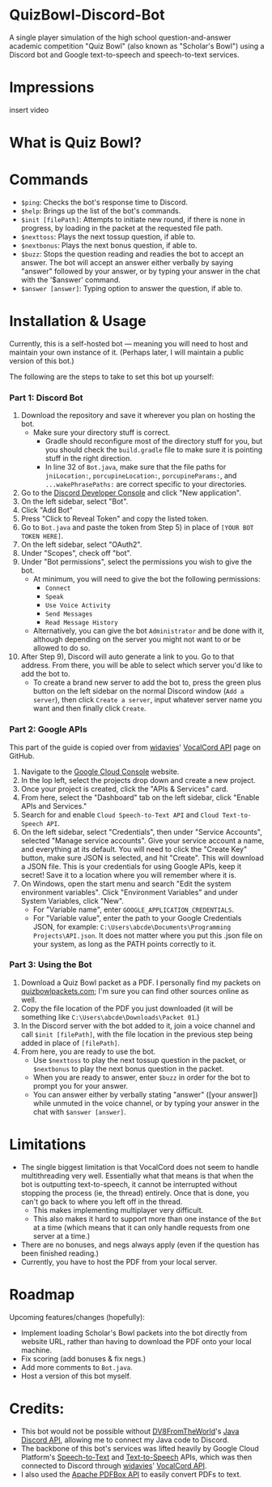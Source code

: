 # QuizBowl-Discord-Bot
A single player simulation of the high school question-and-answer academic competition "Quiz Bowl" (also known as "Scholar's Bowl") using a Discord bot and Google text-to-speech and speech-to-text services.

# Impressions
insert video

# What is Quiz Bowl?

# Commands
- ```$ping```: Checks the bot's response time to Discord.
- ```$help```: Brings up the list of the bot's commands.
- ```$init [filePath]```: Attempts to initiate new round, if there is none in progress, by loading in the packet at the requested file path.
- ```$nexttoss```: Plays the next tossup question, if able to.
- ```$nextbonus```: Plays the next bonus question, if able to.
- ```$buzz```: Stops the question reading and readies the bot to accept an answer. The bot will accept an answer either verbally by saying "answer" followed by your answer, or by typing your answer in the chat with the '$answer' command.
- ```$answer [answer]```: Typing option to answer the question, if able to.

# Installation & Usage
Currently, this is a self-hosted bot — meaning you will need to host and maintain your own instance of it. (Perhaps later, I will maintain a public version of this bot.)

The following are the steps to take to set this bot up yourself:

### Part 1: Discord Bot
1) Download the repository and save it wherever you plan on hosting the bot.
   - Make sure your directory stuff is correct.
      - Gradle should reconfigure most of the directory stuff for you, but you should check the ```build.gradle``` file to make sure it is pointing stuff in the right direction.
      - In line 32 of ```Bot.java```, make sure that the file paths for ```jniLocation:```, ```porcupineLocation:```, ```porcupineParams:```, and ```...wakePhrasePaths:``` are correct specific to your directories.
3) Go to the [Discord Developer Console](https://discord.com/developers/applications) and click "New application".
4) On the left sidebar, select "Bot".
5) Click "Add Bot"
6) Press "Click to Reveal Token" and copy the listed token.
7) Go to ```Bot.java``` and paste the token from Step 5) in place of ```[YOUR BOT TOKEN HERE]```.
8) On the left sidebar, select "OAuth2".
9) Under "Scopes", check off "bot".
10) Under "Bot permissions", select the permissions you wish to give the bot.
    - At minimum, you will need to give the bot the following permissions:
      - ```Connect```
      - ```Speak```
      - ```Use Voice Activity```
      - ```Send Messages```
      - ```Read Message History```
    - Alternatively, you can give the bot ```Administrator``` and be done with it, although depending on the server you might not want to or be allowed to do so.
11) After Step 9), Discord will auto generate a link to you. Go to that address. From there, you will be able to select which server you'd like to add the bot to.
    - To create a brand new server to add the bot to, press the green plus button on the left sidebar on the normal Discord window (```Add a server```), then click ```Create a server```, input whatever server name you want and then finally click ```Create```.

### Part 2: Google APIs
This part of the guide is copied over from [widavies](https://github.com/widavies)' [VocalCord API](https://github.com/widavies/VocalCord) page on GitHub. 

1) Navigate to the [Google Cloud Console](https://console.cloud.google.com/) website.
2) In the lop left, select the projects drop down and create a new project.
3) Once your project is created, click the "APIs & Services" card.
4) From here, select the "Dashboard" tab on the left sidebar, click "Enable APIs and Services."
5) Search for and enable ```Cloud Speech-to-Text API``` and ```Cloud Text-to-Speech API```.
6) On the left sidebar, select "Credentials", then under "Service Accounts", selected "Manage service accounts". Give your service account a name, and everything at its default. You will need to click the "Create Key" button, make sure JSON is selected, and hit "Create". This will download a JSON file. This is your credentials for using Google APIs, keep it secret! Save it to a location where you will remember where it is.
7) On Windows, open the start menu and search "Edit the system environment variables". Click "Environment Variables" and under System Variables, click "New".
   - For "Variable name", enter ```GOOGLE_APPLICATION_CREDENTIALS```.
   - For "Variable value", enter the path to your Google Credentials JSON, for example: ```C:\Users\abcde\Documents\Programming Projects\API.json```. It does not matter where you put this .json file on your system, as long as the PATH points correctly to it.

### Part 3: Using the Bot

1) Download a Quiz Bowl packet as a PDF. I personally find my packets on [quizbowlpackets.com](https://quizbowlpackets.com/); I'm sure you can find other sources online as well.
2) Copy the file location of the PDF you just downloaded (it will be something like ```C:\Users\abcde\Downloads\Packet 01```.)
3) In the Discord server with the bot added to it, join a voice channel and call ```$init [filePath]```, with the file location in the previous step being added in place of ```[filePath]```.
4) From here, you are ready to use the bot.
   - Use ```$nexttoss``` to play the next tossup question in the packet, or ```$nextbonus``` to play the next bonus question in the packet.
   - When you are ready to answer, enter ```$buzz``` in order for the bot to prompt you for your answer.
   - You can answer either by verbally stating "answer" ([your answer]) while unmuted in the voice channel, or by typing your answer in the chat with ```$answer [answer]```.


# Limitations
- The single biggest limitation is that VocalCord does not seem to handle multithreading very well. Essentially what that means is that when the bot is outputting text-to-speech, it cannot be interrupted without stopping the process (ie, the thread) entirely. Once that is done, you can't go back to where you left off in the thread.
  - This makes implementing multiplayer very difficult.
  - This also makes it hard to support more than one instance of the ```Bot``` at a time (which means that it can only handle requests from one server at a time.)
- There are no bonuses, and negs always apply (even if the question has been finished reading.)
- Currently, you have to host the PDF from your local server.

# Roadmap
Upcoming features/changes (hopefully):
- Implement loading Scholar's Bowl packets into the bot directly from website URL, rather than having to download the PDF onto your local machine.
- Fix scoring (add bonuses & fix negs.)
- Add more comments to ```Bot.java```.
- Host a version of this bot myself.

# Credits:
- This bot would not be possible without [DV8FromTheWorld](https://github.com/DV8FromTheWorld)'s [Java Discord API](https://github.com/DV8FromTheWorld/JDA), allowing me to connect my Java code to Discord.
- The backbone of this bot's services was lifted heavily by Google Cloud Platform's [Speech-to-Text](https://cloud.google.com/speech-to-text) and [Text-to-Speech](https://cloud.google.com/text-to-speech) APIs, which was then connected to Discord through [widavies](https://github.com/widavies)' [VocalCord API](https://github.com/widavies/VocalCord). 
- I also used the [Apache PDFBox API](https://pdfbox.apache.org/) to easily convert PDFs to text. 







